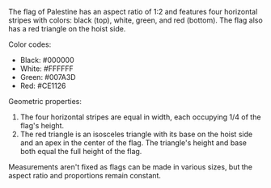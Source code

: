 The flag of Palestine has an aspect ratio of 1:2 and features four horizontal stripes with colors: black (top), white, green, and red (bottom). The flag also has a red triangle on the hoist side.

Color codes:
- Black: #000000
- White: #FFFFFF
- Green: #007A3D
- Red: #CE1126

Geometric properties:
1. The four horizontal stripes are equal in width, each occupying 1/4 of the flag's height.
2. The red triangle is an isosceles triangle with its base on the hoist side and an apex in the center of the flag. The triangle's height and base both equal the full height of the flag.

Measurements aren't fixed as flags can be made in various sizes, but the aspect ratio and proportions remain constant.
